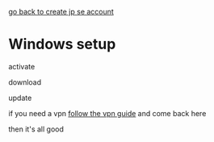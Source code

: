 [go back to create jp se account](README?id=next-step)

# Windows setup

activate

download

update

if you need a vpn <a href="#/vpn" target="_blank">follow the vpn guide</a> and come back here

then it's all good
